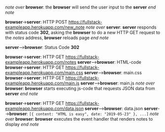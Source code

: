 _note over_ **browser**:
the **browser** will send the user input to the **server**
_end note_

**browser**->**server**: HTTP POST https://fullstack-exampleapp.herokuapp.com/new_note
_note over_ **server**:
**server** responds with status code **302**, asking
the **browser** to do a new HTTP GET request to
the _notes_ address, **browser** reloads page
_end note_

**server**-->**browser**: Status Code **302**

**browser**->**server**: HTTP GET https://fullstack-exampleapp.herokuapp.com/notes
**server**-->**browser**: HTML-code
**browser**->**server**: HTTP GET https://fullstack-exampleapp.herokuapp.com/main.css
**server**-->**browser**: main.css
**browser**->**server**: HTTP GET https://fullstack-exampleapp.herokuapp.com/main.js
**server**-->**browser**: main.js
_note over_ **browser**:
**browser** starts executing js-code
that requests JSON data from **server**
_end note_

**browser**->**server**: HTTP GET https://fullstack-exampleapp.herokuapp.com/data.json
**server**-->**browser**: data.json
**server**-->**browser**: `[{ content: "HTML is easy", date: "2019-05-23" }, ...]`
_note over_ **browser**:
**browser** executes the event handler
that renders notes to display
_end note_
